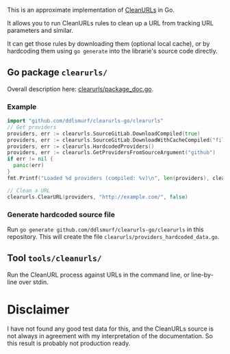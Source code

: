 This is an approximate implementation of [CleanURLs](https://docs.clearurls.xyz/1.27.3/) in Go.

It allows you to run CleanURLs rules to clean up a URL from tracking URL parameters and similar.

It can get those rules by downloading them (optional local cache), or by hardcoding them using
`go generate` into the librarie's source code directly.

## Go package `clearurls/`

Overall description here: [clearurls/package_doc.go](clearurls/package_doc.go).

### Example

```go
import "github.com/ddlsmurf/clearurls-go/clearurls"
// Get providers
providers, err := clearurls.SourceGitLab.DownloadCompiled(true)
providers, err := clearurls.SourceGitLab.DownloadWithCacheCompiled("filename", 60, true)
providers, err := clearurls.HardcodedProviders()
providers, err := clearurls.GetProvidersFromSourceArgument("github")
if err != nil {
  panic(err)
}
fmt.Printf("Loaded %d providers (compiled: %v)\n", len(providers), clearurls.IsProviderCompiled(providers[0]))

// Clean a URL
clearurls.ClearURL(providers, "http://example.com/", false)

```

### Generate hardcoded source file

Run `go generate github.com/ddlsmurf/clearurls-go/clearurls` in this repository. This will
create the file `clearurls/providers_hardcoded_data.go`.

## Tool `tools/cleanurls/`

Run the CleanURL process against URLs in the command line, or line-by-line over stdin.

# Disclaimer

I have not found any good test data for this, and the CleanURLs source is not always in
agreement with my interpretation of the documentation. So this result is probably not
production ready.
